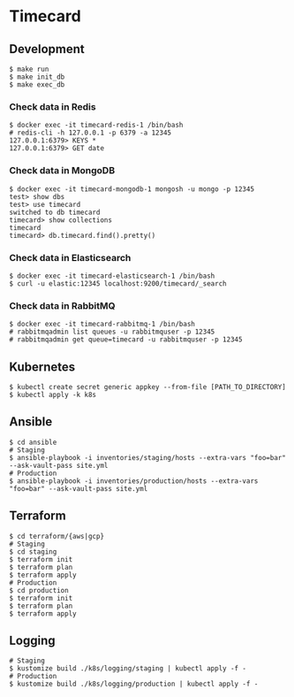 # Timecard

## Development

```
$ make run
$ make init_db
$ make exec_db
```

### Check data in Redis

```
$ docker exec -it timecard-redis-1 /bin/bash
# redis-cli -h 127.0.0.1 -p 6379 -a 12345
127.0.0.1:6379> KEYS *
127.0.0.1:6379> GET date
```

### Check data in MongoDB

```
$ docker exec -it timecard-mongodb-1 mongosh -u mongo -p 12345
test> show dbs
test> use timecard
switched to db timecard
timecard> show collections
timecard
timecard> db.timecard.find().pretty()
```

### Check data in Elasticsearch

```
$ docker exec -it timecard-elasticsearch-1 /bin/bash
$ curl -u elastic:12345 localhost:9200/timecard/_search
```

### Check data in RabbitMQ

```
$ docker exec -it timecard-rabbitmq-1 /bin/bash
# rabbitmqadmin list queues -u rabbitmquser -p 12345
# rabbitmqadmin get queue=timecard -u rabbitmquser -p 12345
```

## Kubernetes

```
$ kubectl create secret generic appkey --from-file [PATH_TO_DIRECTORY]
$ kubectl apply -k k8s
```

## Ansible

```
$ cd ansible
# Staging
$ ansible-playbook -i inventories/staging/hosts --extra-vars "foo=bar" --ask-vault-pass site.yml
# Production
$ ansible-playbook -i inventories/production/hosts --extra-vars "foo=bar" --ask-vault-pass site.yml
```

## Terraform

```
$ cd terraform/{aws|gcp}
# Staging
$ cd staging
$ terraform init
$ terraform plan
$ terraform apply
# Production
$ cd production
$ terraform init
$ terraform plan
$ terraform apply
```

## Logging

```
# Staging
$ kustomize build ./k8s/logging/staging | kubectl apply -f -
# Production
$ kustomize build ./k8s/logging/production | kubectl apply -f -
```
